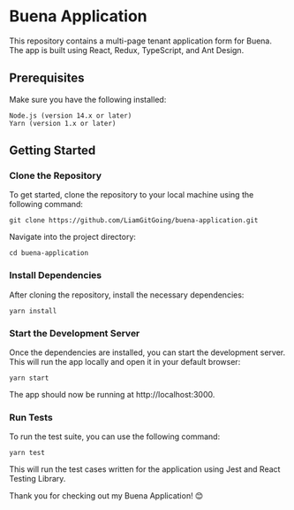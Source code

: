 # Buena Application

This repository contains a multi-page tenant application form for Buena. The app is built using React, Redux, TypeScript, and Ant Design.

## Prerequisites

Make sure you have the following installed:

    Node.js (version 14.x or later)
    Yarn (version 1.x or later)

## Getting Started

### Clone the Repository

To get started, clone the repository to your local machine using the following command:

`git clone https://github.com/LiamGitGoing/buena-application.git`

Navigate into the project directory:


`cd buena-application`

### Install Dependencies

After cloning the repository, install the necessary dependencies:

`yarn install`

### Start the Development Server

Once the dependencies are installed, you can start the development server. This will run the app locally and open it in your default browser:

`yarn start`

The app should now be running at http://localhost:3000.

### Run Tests

To run the test suite, you can use the following command:

`yarn test`

This will run the test cases written for the application using Jest and React Testing Library.


Thank you for checking out my Buena Application! 😊

